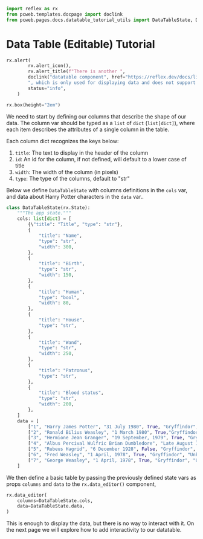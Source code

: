 ```python exec
import reflex as rx
from pcweb.templates.docpage import doclink
from pcweb.pages.docs.datatable_tutorial_utils import DataTableState, DataTableState2
```



# Data Table (Editable) Tutorial

```python eval
rx.alert(
        rx.alert_icon(),
        rx.alert_title(f"There is another ",
        doclink("datatable component", href="https://reflex.dev/docs/library/datadisplay/datatable/"),
        ", which is only used for displaying data and does not support user interactivity or editing"),
        status="info",
    )
```


```python eval
rx.box(height="2em")
```
We need to start by defining our columns that describe the shape of our data. The column var should be typed as a `list` of `dict` (`list[dict]`), where each item describes the attributes of a single column in the table. 

Each column dict recognizes the keys below:
1. `title`: The text to display in the header of the column
2. `id`: An id for the column, if not defined, will default to a lower case of title
3. `width`: The width of the column (in pixels)
4. `type`: The type of the columns, default to "str"


Below we define `DataTableState` with columns definitions in the `cols` var, and data about Harry Potter characters in the `data` var..

```python
class DataTableState(rx.State):
    """The app state."""
    cols: list[dict] = [
        {\"title": "Title", "type": "str"},
        {
            "title": "Name",
            "type": "str",
            "width": 300,
        },
        {
            "title": "Birth",
            "type": "str",
            "width": 150,
        },
        {
            "title": "Human",
            "type": "bool",
            "width": 80,
        },
        {
            "title": "House",
            "type": "str",
        },
        {
            "title": "Wand",
            "type": "str",
            "width": 250,
        },
        {
            "title": "Patronus",
            "type": "str",
        },
        {
            "title": "Blood status",
            "type": "str",
            "width": 200,
        },
    ]
    data = [
        ["1", "Harry James Potter", "31 July 1980", True, "Gryffindor", "11'  Holly  phoenix feather", "Stag", "Half-blood"],
        ["2", "Ronald Bilius Weasley", "1 March 1980", True,"Gryffindor", "12' Ash unicorn tail hair", "Jack Russell terrier", "Pure-blood"],
        ["3", "Hermione Jean Granger", "19 September, 1979", True, "Gryffindor", "10¾'  vine wood dragon heartstring", "Otter", "Muggle-born"],	
        ["4", "Albus Percival Wulfric Brian Dumbledore", "Late August 1881", True, "Gryffindor", "15' Elder Thestral tail hair core", "Phoenix", "Half-blood"],	
        ["5", "Rubeus Hagrid", "6 December 1928", False, "Gryffindor", "16'  Oak unknown core", "None", "Part-Human (Half-giant)"], 
        ["6", "Fred Weasley", "1 April, 1978", True, "Gryffindor", "Unknown", "Unknown", "Pure-blood"], 
        ["7", "George Weasley", "1 April, 1978", True, "Gryffindor", "Unknown", "Unknown", "Pure-blood"],
    ]
```



We then define a basic table by passing the previously defined state vars as props `columns` and `data` to the `rx.data_editor()` component, 

```python demo
rx.data_editor(
    columns=DataTableState.cols,
    data=DataTableState.data,
)
```

This is enough to display the data, but there is no way to interact with it. On the next page we will explore how to add interactivity to our datatable.


